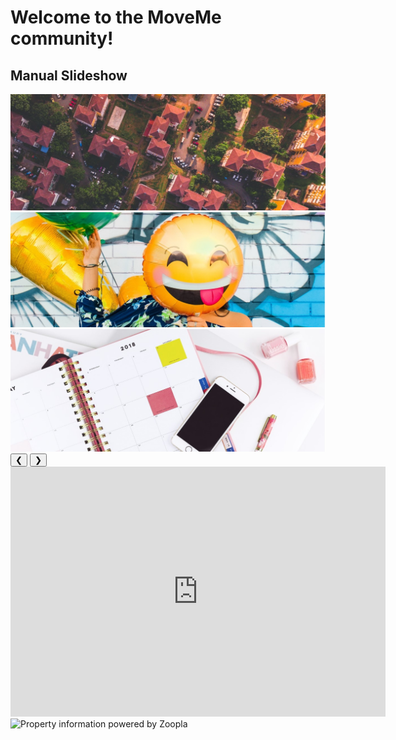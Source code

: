 # Welcome to the MoveMe community!

<h2 class="w3-center">Manual Slideshow</h2>
<div class="w3-content w3-display-container">
<img class="mySlides" src="house.jpg">
<img class="mySlides" src="emoji.jpg">
<img class="mySlides" src="date.jpg">
<button class="w3-button w3-display-left" onclick="plusDivs(-1)">&#10094;</button>
<button class="w3-button w3-display-right" onclick="plusDivs(+1)">&#10095;</button>

<script>
var slideIndex = 1;
showDivs(slideIndex);

function plusDivs(n) {
    showDivs(slideIndex += n);
}

function showDivs(n) {
    var i;
    var x = document.getElementsByClassName("mySlides");
    if (n > x.length) {slideIndex = 1} 
    if (n < 1) {slideIndex = x.length} ;
    for (i = 0; i < x.length; i++) {
        x[i].style.display = "none"; 
    }
    x[slideIndex-1].style.display = "block"; 
}



## You are about to move and you want to enjoy a seamless and interactive experience? MoveMe helps you find the most relevant accommodation you are looking for. 

### We will help you:

### -	filter the selection of the homes
### -	show places based on your feedback
### -	check availability of the agents and book viewings automatically
 

![Image](http://image.noelshack.com/fichiers/2018/37/5/1536940156-picture1-1.jpg) 

### Let us know what you are looking for. Do not worry if you are not inspired, we will help you make up your mind! 

![Image](http://image.noelshack.com/fichiers/2018/37/5/1536939780-picture3.jpg)</p>

### The more you provide feedback, the better our suggestions will be!</p>

![Image](http://image.noelshack.com/fichiers/2018/37/5/1536939780-picture2.jpg) 

### Do you want to book a viewing?  No problem! Share your availabilities we will contact you!

### Chat with MoveMe!

<!-- Start of BotEngine (www.botengine.ai) code -->
<script type="text/javascript">
    window.__be = window.__be || {};
    window.__be.id = "5b9c0296ec4c0f00076a0e62";
    (function() {
        var be = document.createElement('script'); be.type = 'text/javascript'; be.async = true;
        be.src = ('https:' == document.location.protocol ? 'https://' : 'http://') + 'cdn.botengine.ai/widget/plugin.js';
        var s = document.getElementsByTagName('script')[0]; s.parentNode.insertBefore(be, s);
    })();
</script>
<!-- End of BotEngine code -->


<iframe src="https://calendar.google.com/calendar/embed?title=My%20viewing%20calendar&amp;height=600&amp;wkst=1&amp;bgcolor=%2300cccc&amp;src=nn.buisson%40gmail.com&amp;color=%231B887A&amp;ctz=Europe%2FLondon" style="border-width:0" width="600" height="400" frameborder="0" scrolling="no"></iframe>


<img src="https://www.zoopla.co.uk/static/images/mashery/powered-by-zoopla-150x73.png" width="150" height="73" title="Property information powered by Zoopla" alt="Property information powered by Zoopla" border="0"> 


